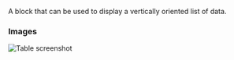 A block that can be used to display a vertically oriented list of data.

### Images

![Table screenshot](https://gitlab.com/appsemble/appsemble/-/raw/0.20.18/config/assets/list.png)
